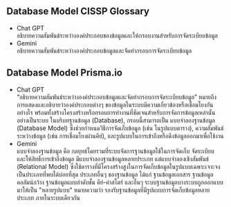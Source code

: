 ## Database Model CISSP Glossary

  - Chat GPT <br>
    อธิบายความสัมพันธ์ระหว่างองค์ประกอบของข้อมูลและให้กรอบงานสำหรับการจัดระเบียบข้อมูล
  - Gemini <br>
    อธิบายความสัมพันธ์ระหว่างองค์ประกอบข้อมูลและจัดทำกรอบการจัดระเบียบข้อมูล

## Database Model Prisma.io
  - Chat GPT <br>
  “อธิบายความสัมพันธ์ระหว่างองค์ประกอบข้อมูลและจัดทำกรอบการจัดระเบียบข้อมูล” หมายถึง การแสดงและอธิบายว่าองค์ประกอบต่างๆ
ของข้อมูลในระบบมีความเกี่ยวข้องหรือเชื่อมโยงกันอย่างไร พร้อมทั้งสร้างโครงสร้างหรือกรอบการทำงานที่ชัดเจนสำหรับการจัดการข้อมูลเหล่านั้นอย่างเป็นระบบ
ในบริบทฐานข้อมูล (Database), กรอบนี้สามารถเป็น แบบจำลองฐานข้อมูล (Database Model)
ซึ่งช่วยกำหนดวิธีการจัดเก็บข้อมูล (เช่น ในรูปแบบตาราง), ความสัมพันธ์ระหว่างข้อมูล (เช่น การเชื่อมโยงผ่านคีย์), และรูปแบบในการเข้าถึงหรือดึงข้อมูลออกมาเพื่อใช้งาน
  - Gemini <br>
  แบบจำลองฐานข้อมูล คือ กลยุทธ์โดยรวมที่ระบบจัดการฐานข้อมูลใช้ในการจัดเก็บ จัดระเบียบ และให้สิทธิ์การเข้าถึงข้อมูล มีแบบจำลองฐานข้อมูลหลายประเภท
แต่แบบจำลองเชิงสัมพันธ์ (Relational Model) ซึ่งใช้ตารางที่มีโครงสร้างสูงในการจัดเก็บข้อมูลในรูปแบบเฉพาะเจาะจง เป็นประเภทที่พบได้บ่อยที่สุด ประเภทอื่นๆ ของฐานข้อมูล
ได้แก่ ฐานข้อมูลเอกสาร ฐานข้อมูลคอลัมน์กว้าง ฐานข้อมูลแบบลำดับชั้น คีย์-ค่าสโตร์ และอื่นๆ ระบบฐานข้อมูลบางระบบถูกออกแบบมาให้เป็น "หลายรูปแบบ"
หมายความว่า รองรับฐานข้อมูลที่มีรูปแบบการจัดเก็บข้อมูลหลายประเภท ภายในระบบเดียวกัน
